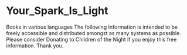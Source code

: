 # Your_Spark_Is_Light
Books in various languages
The following Information is intended to be freely accessible and distributed amongst as many systems as possible. 
Please consider Donating to Children of the Night if you enjoy this free information.
Thank you.

